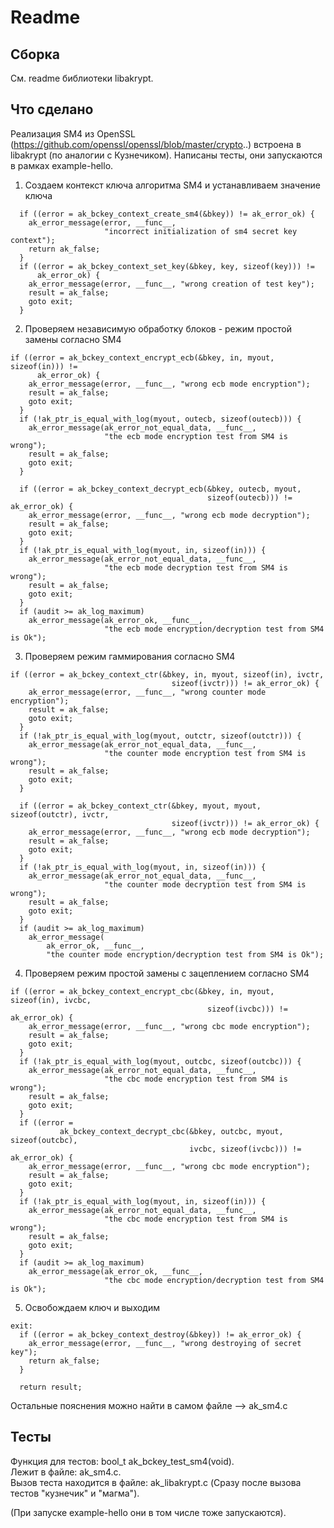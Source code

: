 # Readme

## Сборка

См. readme библиотеки libakrypt.

## Что сделано

Реализация SM4 из OpenSSL (https://github.com/openssl/openssl/blob/master/crypto..) встроена в libakrypt (по аналогии с Кузнечиком). Написаны тесты, они запускаются в рамках example-hello.

1. Создаем контекст ключа алгоритма SM4 и устанавливаем значение ключа<br/>

```
  if ((error = ak_bckey_context_create_sm4(&bkey)) != ak_error_ok) {
    ak_error_message(error, __func__,
                     "incorrect initialization of sm4 secret key context");
    return ak_false;
  }
  if ((error = ak_bckey_context_set_key(&bkey, key, sizeof(key))) !=
      ak_error_ok) {
    ak_error_message(error, __func__, "wrong creation of test key");
    result = ak_false;
    goto exit;
  }
```

2. Проверяем независимую обработку блоков - режим простой замены согласно SM4<br/>

```
if ((error = ak_bckey_context_encrypt_ecb(&bkey, in, myout, sizeof(in))) !=
      ak_error_ok) {
    ak_error_message(error, __func__, "wrong ecb mode encryption");
    result = ak_false;
    goto exit;
  }
  if (!ak_ptr_is_equal_with_log(myout, outecb, sizeof(outecb))) {
    ak_error_message(ak_error_not_equal_data, __func__,
                     "the ecb mode encryption test from SM4 is wrong");
    result = ak_false;
    goto exit;
  }

  if ((error = ak_bckey_context_decrypt_ecb(&bkey, outecb, myout,
                                            sizeof(outecb))) != ak_error_ok) {
    ak_error_message(error, __func__, "wrong ecb mode decryption");
    result = ak_false;
    goto exit;
  }
  if (!ak_ptr_is_equal_with_log(myout, in, sizeof(in))) {
    ak_error_message(ak_error_not_equal_data, __func__,
                     "the ecb mode decryption test from SM4 is wrong");
    result = ak_false;
    goto exit;
  }
  if (audit >= ak_log_maximum)
    ak_error_message(ak_error_ok, __func__,
                     "the ecb mode encryption/decryption test from SM4 is Ok");
```

3. Проверяем режим гаммирования согласно SM4

```
if ((error = ak_bckey_context_ctr(&bkey, in, myout, sizeof(in), ivctr,
                                    sizeof(ivctr))) != ak_error_ok) {
    ak_error_message(error, __func__, "wrong counter mode encryption");
    result = ak_false;
    goto exit;
  }
  if (!ak_ptr_is_equal_with_log(myout, outctr, sizeof(outctr))) {
    ak_error_message(ak_error_not_equal_data, __func__,
                     "the counter mode encryption test from SM4 is wrong");
    result = ak_false;
    goto exit;
  }

  if ((error = ak_bckey_context_ctr(&bkey, myout, myout, sizeof(outctr), ivctr,
                                    sizeof(ivctr))) != ak_error_ok) {
    ak_error_message(error, __func__, "wrong ecb mode decryption");
    result = ak_false;
    goto exit;
  }
  if (!ak_ptr_is_equal_with_log(myout, in, sizeof(in))) {
    ak_error_message(ak_error_not_equal_data, __func__,
                     "the counter mode decryption test from SM4 is wrong");
    result = ak_false;
    goto exit;
  }
  if (audit >= ak_log_maximum)
    ak_error_message(
        ak_error_ok, __func__,
        "the counter mode encryption/decryption test from SM4 is Ok");
```

4. Проверяем режим простой замены c зацеплением согласно SM4

```
if ((error = ak_bckey_context_encrypt_cbc(&bkey, in, myout, sizeof(in), ivcbc,
                                            sizeof(ivcbc))) != ak_error_ok) {
    ak_error_message(error, __func__, "wrong cbc mode encryption");
    result = ak_false;
    goto exit;
  }
  if (!ak_ptr_is_equal_with_log(myout, outcbc, sizeof(outcbc))) {
    ak_error_message(ak_error_not_equal_data, __func__,
                     "the cbc mode encryption test from SM4 is wrong");
    result = ak_false;
    goto exit;
  }
  if ((error =
           ak_bckey_context_decrypt_cbc(&bkey, outcbc, myout, sizeof(outcbc),
                                        ivcbc, sizeof(ivcbc))) != ak_error_ok) {
    ak_error_message(error, __func__, "wrong cbc mode encryption");
    result = ak_false;
    goto exit;
  }
  if (!ak_ptr_is_equal_with_log(myout, in, sizeof(in))) {
    ak_error_message(ak_error_not_equal_data, __func__,
                     "the cbc mode encryption test from SM4 is wrong");
    result = ak_false;
    goto exit;
  }
  if (audit >= ak_log_maximum)
    ak_error_message(ak_error_ok, __func__,
                     "the cbc mode encryption/decryption test from SM4 is Ok");
```

5. Освобождаем ключ и выходим

```
exit:
  if ((error = ak_bckey_context_destroy(&bkey)) != ak_error_ok) {
    ak_error_message(error, __func__, "wrong destroying of secret key");
    return ak_false;
  }

  return result;
```

Остальные пояснения можно найти в самом файле --> ak_sm4.c


## Тесты

Функция для тестов: bool_t ak_bckey_test_sm4(void).<br/>
Лежит в файле: ak_sm4.c.<br/>
Вызов теста находится в файле: ak_libakrypt.c (Сразу после вызова тестов "кузнечик" и "магма").<br/>

(При запуске example-hello они в том числе тоже запускаются).
